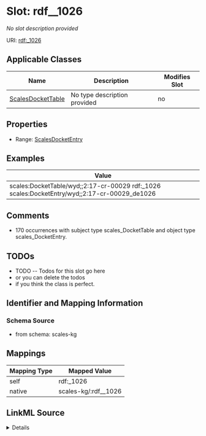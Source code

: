 

# Slot: rdf__1026


_No slot description provided_





URI: [rdf:_1026](http://www.w3.org/1999/02/22-rdf-syntax-ns#_1026)



<!-- no inheritance hierarchy -->





## Applicable Classes

| Name | Description | Modifies Slot |
| --- | --- | --- |
| [ScalesDocketTable](../classes/ScalesDocketTable.md) | No type description provided |  no  |







## Properties

* Range: [ScalesDocketEntry](../classes/ScalesDocketEntry.md)






## Examples

| Value |
| --- |
| scales:DocketTable/wyd;;2:17-cr-00029 rdf:_1026 scales:DocketEntry/wyd;;2:17-cr-00029_de1026 |

## Comments

* 170 occurrences with subject type scales_DocketTable and object type scales_DocketEntry.

## TODOs

* TODO -- Todos for this slot go here
* or you can delete the todos
* if you think the class is perfect.

## Identifier and Mapping Information







### Schema Source


* from schema: scales-kg




## Mappings

| Mapping Type | Mapped Value |
| ---  | ---  |
| self | rdf:_1026 |
| native | scales-kg/:rdf__1026 |




## LinkML Source

<details>
```yaml
name: rdf__1026
description: No slot description provided
todos:
- TODO -- Todos for this slot go here
- or you can delete the todos
- if you think the class is perfect.
comments:
- 170 occurrences with subject type scales_DocketTable and object type scales_DocketEntry.
examples:
- value: scales:DocketTable/wyd;;2:17-cr-00029 rdf:_1026 scales:DocketEntry/wyd;;2:17-cr-00029_de1026
from_schema: scales-kg
rank: 1000
slot_uri: rdf:_1026
alias: rdf__1026
domain_of:
- scales_DocketTable
range: scales_DocketEntry

```
</details>